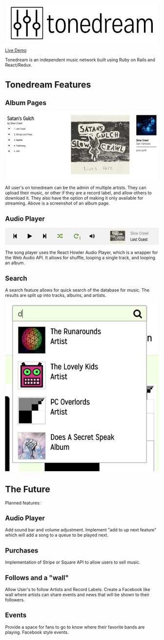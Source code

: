 ![logo](docs/image_concepts/logo1a.jpg)


[Live Demo][tonedream]

[tonedream]: https://tonedream.herokuapp.com/

Tonedream is an independent music network built using Ruby on Rails
and React/Redux. 

# Tonedream Features

## Album Pages

![artist_page](docs/images/artist-page.png)

All user's on tonedream can be the admin of multiple artists. They can upload their music, or other if they are a record label, and allow others to download it. They also have the option of making it only available for streaming. Above is a screenshot of an album page.

## Audio Player

![artist_page](docs/images/sound_player.png)

The song player uses the React Howler Audio Player, which is a wrapper for the Web Audio API. It allows for shuffle, looping a single track, and looping an album.

## Search

A search feature allows for quick search of the database for music. The results are split up into tracks, albums, and artists.

![artist_page](docs/images/search.png)


# The Future

Planned features:

## Audio Player

Add sound bar and volume adjustment. Implement "add to up next feature" which will add a song to a queue to be played next.

## Purchases

Implementation of Stripe or Square API to allow users to sell music. 

## Follows and a "wall"

Allow User's to follow Artists and Record Labels. Create a Facebook like wall where artists can share events and news that will be shown to their followers.

## Events

Provide a space for fans to go to know where their favorite bands are playing. Facebook style events.

